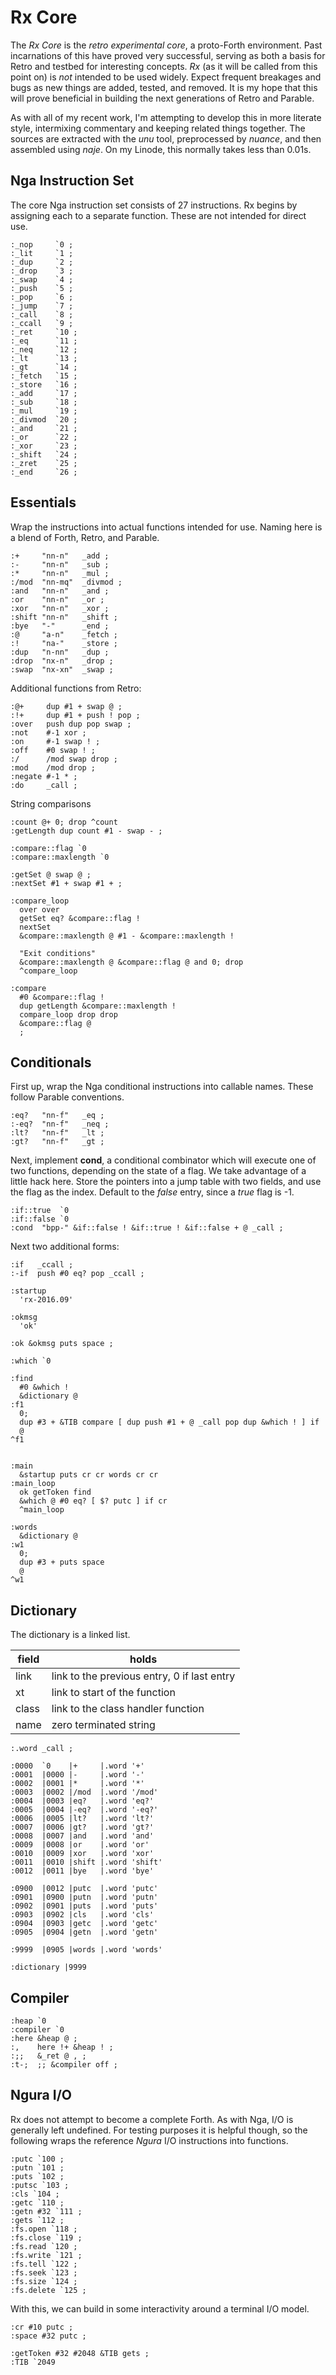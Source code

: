 # Rx Core

The *Rx Core* is the *retro experimental core*, a proto-Forth environment. Past incarnations of this have proved very successful, serving as both a basis for Retro and testbed for interesting concepts. *Rx* (as it will be called from this point on) is *not* intended to be used widely. Expect frequent breakages and bugs as new things are added, tested, and removed. It is my hope that this will prove beneficial in building the next generations of Retro and Parable.

As with all of my recent work, I'm attempting to develop this in  more literate style, intermixing commentary and keeping related things together. The sources are extracted with the *unu* tool, preprocessed by *nuance*, and then assembled using *naje*. On my Linode, this normally takes less than 0.01s.

## Nga Instruction Set

The core Nga instruction set consists of 27 instructions. Rx begins by assigning each to a separate function. These are not intended for direct use.

````
:_nop     `0 ;
:_lit     `1 ;
:_dup     `2 ;
:_drop    `3 ;
:_swap    `4 ;
:_push    `5 ;
:_pop     `6 ;
:_jump    `7 ;
:_call    `8 ;
:_ccall   `9 ;
:_ret     `10 ;
:_eq      `11 ;
:_neq     `12 ;
:_lt      `13 ;
:_gt      `14 ;
:_fetch   `15 ;
:_store   `16 ;
:_add     `17 ;
:_sub     `18 ;
:_mul     `19 ;
:_divmod  `20 ;
:_and     `21 ;
:_or      `22 ;
:_xor     `23 ;
:_shift   `24 ;
:_zret    `25 ;
:_end     `26 ;
````

## Essentials

Wrap the instructions into actual functions intended for use. Naming here is a blend of Forth, Retro, and Parable.

````
:+     "nn-n"   _add ;
:-     "nn-n"   _sub ;
:*     "nn-n"   _mul ;
:/mod  "nn-mq"  _divmod ;
:and   "nn-n"   _and ;
:or    "nn-n"   _or ;
:xor   "nn-n"   _xor ;
:shift "nn-n"   _shift ;
:bye   "-"      _end ;
:@     "a-n"    _fetch ;
:!     "na-"    _store ;
:dup   "n-nn"   _dup ;
:drop  "nx-n"   _drop ;
:swap  "nx-xn"  _swap ;
````

Additional functions from Retro:

````
:@+     dup #1 + swap @ ;
:!+     dup #1 + push ! pop ;
:over   push dup pop swap ;
:not    #-1 xor ;
:on     #-1 swap ! ;
:off    #0 swap ! ;
:/      /mod swap drop ;
:mod    /mod drop ;
:negate #-1 * ;
:do     _call ;
````

String comparisons

````
:count @+ 0; drop ^count
:getLength dup count #1 - swap - ;

:compare::flag `0
:compare::maxlength `0

:getSet @ swap @ ;
:nextSet #1 + swap #1 + ;

:compare_loop
  over over
  getSet eq? &compare::flag !
  nextSet
  &compare::maxlength @ #1 - &compare::maxlength !

  "Exit conditions"
  &compare::maxlength @ &compare::flag @ and 0; drop
  ^compare_loop

:compare
  #0 &compare::flag !
  dup getLength &compare::maxlength !
  compare_loop drop drop
  &compare::flag @
  ;
````

## Conditionals

First up, wrap the Nga conditional instructions into callable names. These follow Parable conventions.

````
:eq?   "nn-f"   _eq ;
:-eq?  "nn-f"   _neq ;
:lt?   "nn-f"   _lt ;
:gt?   "nn-f"   _gt ;
````

Next, implement **cond**, a conditional combinator which will execute one of two functions, depending on the state of a flag. We take advantage of a little hack here. Store the pointers into a jump table with two fields, and use the flag as the index. Default to the *false* entry, since a *true* flag is -1.

````
:if::true  `0
:if::false `0
:cond  "bpp-" &if::false ! &if::true ! &if::false + @ _call ;
````

Next two additional forms:

````
:if   _ccall ;
:-if  push #0 eq? pop _ccall ;
````


````
:startup
  'rx-2016.09'

:okmsg
  'ok'

:ok &okmsg puts space ;

:which `0

:find
  #0 &which !
  &dictionary @
:f1
  0;
  dup #3 + &TIB compare [ dup push #1 + @ _call pop dup &which ! ] if
  @
^f1


:main
  &startup puts cr cr words cr cr
:main_loop
  ok getToken find
  &which @ #0 eq? [ $? putc ] if cr
  ^main_loop

:words
  &dictionary @
:w1
  0;
  dup #3 + puts space
  @
^w1

````

## Dictionary

The dictionary is a linked list.

| field | holds                                       |
| ----- | ------------------------------------------- |
| link  | link to the previous entry, 0 if last entry |
| xt    | link to start of the function               |
| class | link to the class handler function          |
| name  | zero terminated string                      |

````
:.word _call ;

:0000  `0    |+     |.word '+'
:0001  |0000 |-     |.word '-'
:0002  |0001 |*     |.word '*'
:0003  |0002 |/mod  |.word '/mod'
:0004  |0003 |eq?   |.word 'eq?'
:0005  |0004 |-eq?  |.word '-eq?'
:0006  |0005 |lt?   |.word 'lt?'
:0007  |0006 |gt?   |.word 'gt?'
:0008  |0007 |and   |.word 'and'
:0009  |0008 |or    |.word 'or'
:0010  |0009 |xor   |.word 'xor'
:0011  |0010 |shift |.word 'shift'
:0012  |0011 |bye   |.word 'bye'

:0900  |0012 |putc  |.word 'putc'
:0901  |0900 |putn  |.word 'putn'
:0902  |0901 |puts  |.word 'puts'
:0903  |0902 |cls   |.word 'cls'
:0904  |0903 |getc  |.word 'getc'
:0905  |0904 |getn  |.word 'getn'

:9999  |0905 |words |.word 'words'

:dictionary |9999
````

## Compiler

````
:heap `0
:compiler `0
:here &heap @ ;
:,    here !+ &heap ! ;
:;;   &_ret @ , ;
:t-;  ;; &compiler off ;
````

## Ngura I/O

Rx does not attempt to become a complete Forth. As with Nga, I/O is generally left undefined. For testing purposes it is helpful though, so the following wraps the reference *Ngura* I/O instructions into functions.

````
:putc `100 ;
:putn `101 ;
:puts `102 ;
:putsc `103 ;
:cls `104 ;
:getc `110 ;
:getn #32 `111 ;
:gets `112 ;
:fs.open `118 ;
:fs.close `119 ;
:fs.read `120 ;
:fs.write `121 ;
:fs.tell `122 ;
:fs.seek `123 ;
:fs.size `124 ;
:fs.delete `125 ;
````

With this, we can build in some interactivity around a terminal I/O model.

````
:cr #10 putc ;
:space #32 putc ;

:getToken #32 #2048 &TIB gets ;
:TIB `2049
````

